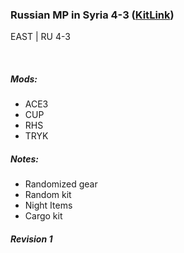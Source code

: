 ### Russian MP in Syria 4-3 ([KitLink](https://raw.githubusercontent.com/rempopo/Gear_Kits_Collection/master/East/Russian%20MP%20in%20Syria%204-3/Kits%20Russian%20MP%20in%20Syria%204-3.sqf))
EAST | RU 4-3

<br />
<img src="" />

##### Mods:
- ACE3
- CUP
- RHS
- TRYK

##### Notes:
- Randomized gear
- Random kit
- Night Items
- Cargo kit

##### Revision 1
